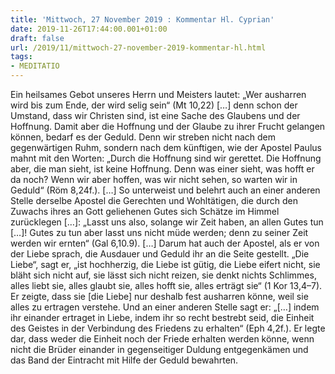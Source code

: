```yaml
---
title: 'Mittwoch, 27 November 2019 : Kommentar Hl. Cyprian'
date: 2019-11-26T17:44:00.001+01:00
draft: false
url: /2019/11/mittwoch-27-november-2019-kommentar-hl.html
tags: 
- MEDITATIO
---
```


Ein heilsames Gebot unseres Herrn und Meisters lautet: „Wer ausharren wird bis zum Ende, der wird selig sein“ (Mt 10,22) \[…\] denn schon der Umstand, dass wir Christen sind, ist eine Sache des Glaubens und der Hoffnung. Damit aber die Hoffnung und der Glaube zu ihrer Frucht gelangen können, bedarf es der Geduld. Denn wir streben nicht nach dem gegenwärtigen Ruhm, sondern nach dem künftigen, wie der Apostel Paulus mahnt mit den Worten: „Durch die Hoffnung sind wir gerettet. Die Hoffnung aber, die man sieht, ist keine Hoffnung. Denn was einer sieht, was hofft er da noch? Wenn wir aber hoffen, was wir nicht sehen, so warten wir in Geduld“ (Röm 8,24f.). \[…\] So unterweist und belehrt auch an einer anderen Stelle derselbe Apostel die Gerechten und Wohltätigen, die durch den Zuwachs ihres an Gott geliehenen Gutes sich Schätze im Himmel zurücklegen \[…\]: „Lasst uns also, solange wir Zeit haben, an allen Gutes tun \[…\]! Gutes zu tun aber lasst uns nicht müde werden; denn zu seiner Zeit werden wir ernten“ (Gal 6,10.9). \[…\] Darum hat auch der Apostel, als er von der Liebe sprach, die Ausdauer und Geduld ihr an die Seite gestellt. „Die Liebe“, sagt er, „ist hochherzig, die Liebe ist gütig, die Liebe eifert nicht, sie bläht sich nicht auf, sie lässt sich nicht reizen, sie denkt nichts Schlimmes, alles liebt sie, alles glaubt sie, alles hofft sie, alles erträgt sie“ (1 Kor 13,4–7). Er zeigte, dass sie \[die Liebe\] nur deshalb fest ausharren könne, weil sie alles zu ertragen verstehe. Und an einer anderen Stelle sagt er: „\[…\] indem ihr einander ertraget in Liebe, indem ihr so recht bestrebt seid, die Einheit des Geistes in der Verbindung des Friedens zu erhalten“ (Eph 4,2f.). Er legte dar, dass weder die Einheit noch der Friede erhalten werden könne, wenn nicht die Brüder einander in gegenseitiger Duldung entgegenkämen und das Band der Eintracht mit Hilfe der Geduld bewahrten.